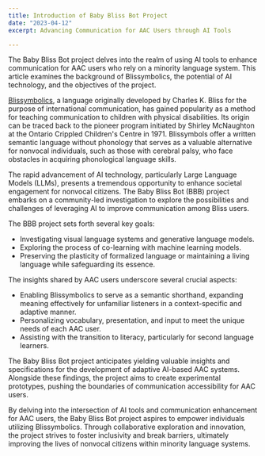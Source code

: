 ```yaml
---
title: Introduction of Baby Bliss Bot Project
date: "2023-04-12"
excerpt: Advancing Communication for AAC Users through AI Tools

---
```


The Baby Bliss Bot project delves into the realm of using AI tools to enhance communication
for AAC users who rely on a minority language system. This article examines the background
of Blissymbolics, the potential of AI technology, and the objectives of the project.

[Blissymbolics](https://www.blissymbolics.org/), a language originally developed by Charles K.
Bliss for the purpose of international communication, has gained popularity as a method for
teaching communication to children with physical disabilities. Its origin can be traced back
to the pioneer program initiated by Shirley McNaughton at the Ontario Crippled Children's Centre
in 1971. Blissymbols offer a written semantic language without phonology that serves as a valuable
alternative for nonvocal individuals, such as those with cerebral palsy, who face obstacles in
acquiring phonological language skills.

The rapid advancement of AI technology, particularly Large Language Models (LLMs), presents a
tremendous opportunity to enhance societal engagement for nonvocal citizens. The Baby Bliss Bot (BBB)
project embarks on a community-led investigation to explore the possibilities and challenges of
leveraging AI to improve communication among Bliss users.

The BBB project sets forth several key goals:

* Investigating visual language systems and generative language models.
* Exploring the process of co-learning with machine learning models.
* Preserving the plasticity of formalized language or maintaining a living language while safeguarding
its essence.

The insights shared by AAC users underscore several crucial aspects:

* Enabling Blissymbolics to serve as a semantic shorthand, expanding meaning effectively for unfamiliar
listeners in a context-specific and adaptive manner.
* Personalizing vocabulary, presentation, and input to meet the unique needs of each AAC user.
* Assisting with the transition to literacy, particularly for second language learners.

The Baby Bliss Bot project anticipates yielding valuable insights and specifications for the development
of adaptive AI-based AAC systems. Alongside these findings, the project aims to create experimental
prototypes, pushing the boundaries of communication accessibility for AAC users.

By delving into the intersection of AI tools and communication enhancement for AAC users, the Baby Bliss
Bot project aspires to empower individuals utilizing Blissymbolics. Through collaborative exploration and
innovation, the project strives to foster inclusivity and break barriers, ultimately improving the lives
of nonvocal citizens within minority language systems.
